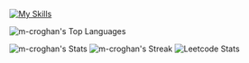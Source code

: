 [![My Skills](https://skillicons.dev/icons?i=java,py,ts,js,html,css,spring,flask,angular,postgres,gcp,aws,git,github,gradle,jenkins,idea,postman,&theme=dark&perline=6)](https://skillicons.dev)

![m-croghan's Top Languages](https://github-readme-stats.vercel.app/api/top-langs/?username=m-croghan&theme=great-gatsby&show_icons=true&hide_border=false&layout=compact)

![m-croghan's Stats](https://github-readme-stats.vercel.app/api?username=m-croghan&theme=great-gatsby&show_icons=true&hide_border=false&count_private=true)
![m-croghan's Streak](https://github-readme-streak-stats.herokuapp.com/?user=m-croghan&theme=great-gatsby&hide_border=false)
![Leetcode Stats](https://leetcard.jacoblin.cool/m-croghan?theme=dark)
